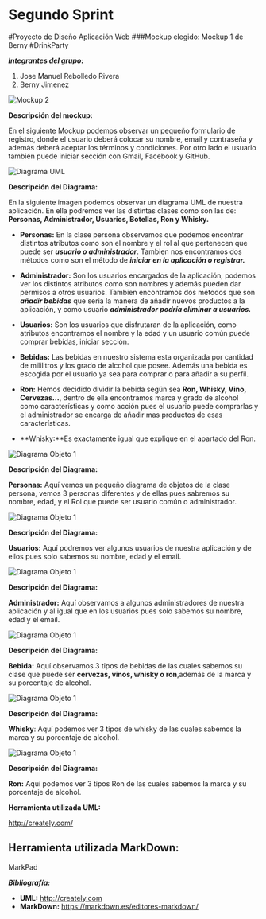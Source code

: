 # Segundo Sprint
#Proyecto de Diseño Aplicación Web
###Mockup elegido: Mockup 1 de Berny
#DrinkParty

**_Integrantes del grupo:_**

1. Jose Manuel Rebolledo Rivera
2. Berny Jimenez

![Mockup 2](/imagenes1/Mockup2.png)

**Descripción del mockup:**

En el siguiente Mockup podemos observar un pequeño formulario de registro, donde el usuario deberá colocar su nombre, email y contraseña y además deberá aceptar los términos y condiciones. Por otro lado el usuario también puede iniciar sección con Gmail, Facebook y GitHub.

![Diagrama UML](/imagenes1/Diagrama_UML.png)

**Descripción del Diagrama:**

En la siguiente imagen podemos observar un diagrama UML de nuestra aplicación. En ella podremos ver las distintas clases como son las de: **Personas, Administrador, Usuarios, Botellas, Ron y Whisky.**

- **Personas:** En la clase persona observamos que podemos encontrar distintos atributos como son el nombre y el rol al que pertenecen que puede ser **_usuario o administrador_**. Tambien nos encontramos dos métodos como son el método de **_iniciar en la aplicación o registrar._**

- **Administrador:** Son los usuarios encargados de la aplicación, podemos ver los distintos atributos como son nombres y además pueden dar permisos a otros usuarios. Tambien encontramos dos métodos que son **_añadir bebidas_** que seria la manera de añadir nuevos productos a la aplicación, y como usuario **_administrador podría eliminar a usuarios._**

- **Usuarios:** Son los usuarios que disfrutaran de la aplicación, como atributos encontramos el nombre y la edad y un usuario común puede comprar bebidas, iniciar sección.

- **Bebidas:** Las bebidas en nuestro sistema esta organizada por cantidad de mililitros y los grado de alcohol que posee. Además una bebida es escogida por el usuario ya sea para comprar o para añadir a su perfil.

- **Ron:** Hemos decidido dividir la bebida según sea **Ron, Whisky, Vino, Cervezas...**, dentro de ella encontramos marca y grado de alcohol como características y como acción pues el usuario puede comprarlas y el administrador se encarga de añadir mas productos de esas características.

- **Whisky:**Es exactamente igual que explique en el apartado del Ron.

![Diagrama Objeto 1](/imagenes1/Diagrama_Objeto_1.png)

**Descripción del Diagrama:**

**Personas:** Aquí vemos un pequeño diagrama de objetos de la clase persona, vemos 3 personas diferentes y de ellas pues sabremos su nombre, edad, y el Rol que puede ser usuario común o administrador.

![Diagrama Objeto 1](/imagenes1/Diagrama_Objeto_2.png)

**Descripción del Diagrama:**

**Usuarios:** Aquí podremos ver algunos usuarios de nuestra aplicación y de ellos pues solo sabemos su nombre, edad y el email.

![Diagrama Objeto 1](/imagenes1/Diagrama_Objeto_3.png)

**Descripción del Diagrama:**

**Administrador:** Aquí observamos a algunos administradores de nuestra aplicación y al igual que en los usuarios pues solo sabemos su nombre, edad y el email.

![Diagrama Objeto 1](/imagenes1/Diagrama_Objeto_4.png)

**Descripción del Diagrama:**

**Bebida:** Aquí observamos 3 tipos de bebidas de las cuales sabemos su clase que puede ser **cervezas, vinos, whisky o ron**,además de la marca y su porcentaje de alcohol.

![Diagrama Objeto 1](/imagenes1/Diagrama_Objeto_5.png)

**Descripción del Diagrama:**

**Whisky**: Aquí podemos ver 3 tipos de whisky de las cuales sabemos la marca y su porcentaje de alcohol.

![Diagrama Objeto 1](/imagenes1/Diagrama_Objeto_6.png)

**Descripción del Diagrama:**

**Ron:** Aquí podemos ver 3 tipos Ron de las cuales sabemos la marca y su porcentaje de alcohol.

**Herramienta utilizada UML:**

http://creately.com/

**Herramienta utilizada MarkDown:**
-
MarkPad

**_Bibliografía:_**

-  **UML:** http://creately.com
-  **MarkDown:** https://markdown.es/editores-markdown/








